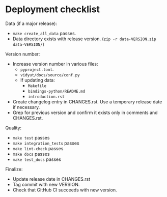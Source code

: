 Deployment checklist
====================

Data (if a major release):

- `make create_all_data` passes.
- Data directory exists with release version.
  (`zip -r data-VERSION.zip data-VERSION/`)

Version number:

- Increase version number in various files:
    - `pyproject.toml`.
    - `vidyut/docs/source/conf.py`
    - If updating data:
        - `Makefile`
        - `bindings-python/README.md`
        - `introduction.rst`
- Create changelog entry in CHANGES.rst. Use a temporary release date if
  necessary.
- Grep for previous version and confirm it exists only in comments and
  CHANGES.rst.

Quality:

- `make test` passes
- `make integration_tests` passes
- `make lint-check` passes
- `make docs` passes
- `make test_docs` passes

Finalize:

- Update release date in CHANGES.rst
- Tag commit with new VERSION.
- Check that GitHub CI succeeds with new version.
